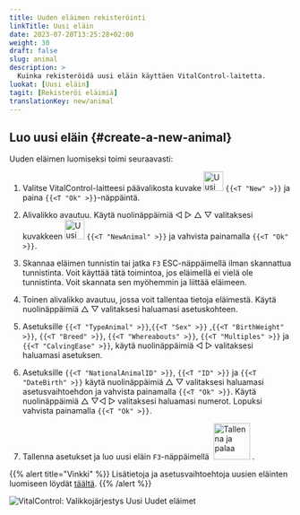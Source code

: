 ```yaml
---
title: Uuden eläimen rekisteröinti
linkTitle: Uusi eläin
date: 2023-07-28T13:25:28+02:00
weight: 30
draft: false
slug: animal
description: >
  Kuinka rekisteröidä uusi eläin käyttäen VitalControl-laitetta.
luokat: [Uusi eläin]
tagit: [Rekisteröi eläimiä]
translationKey: new/animal
---
```

## Luo uusi eläin {#create-a-new-animal}

Uuden eläimen luomiseksi toimi seuraavasti:

1. Valitse VitalControl-laitteesi päävalikosta kuvake <img src="/icons/main/new-animal.svg" width="35" align="bottom" alt="Uusi eläin" /> `{{<T "New" >}}` ja paina `{{<T "Ok" >}}`-näppäintä.

2. Alivalikko avautuu. Käytä nuolinäppäimiä ◁ ▷ △ ▽ valitaksesi kuvakkeen <img src="/icons/main/new-animal.svg" width="35" align="bottom" alt="Uusi eläin" /> `{{<T "NewAnimal" >}}` ja vahvista painamalla `{{<T "Ok" >}}`.

3. Skannaa eläimen tunnistin tai jatka `F3` ESC-näppäimellä ilman skannattua tunnistinta. Voit käyttää tätä toimintoa, jos eläimellä ei vielä ole tunnistinta. Voit skannata sen myöhemmin ja liittää eläimeen.

4. Toinen alivalikko avautuu, jossa voit tallentaa tietoja eläimestä. Käytä nuolinäppäimiä △ ▽ valitaksesi haluamasi asetuskohteen.

5. Asetuksille `{{<T "TypeAnimal" >}}`,`{{<T "Sex" >}}` ,`{{<T "BirthWeight" >}}`, `{{<T "Breed" >}}`, `{{<T "Whereabouts" >}}`, `{{<T "Multiples" >}}` ja `{{<T "CalvingEase" >}}`, käytä nuolinäppäimiä ◁ ▷ valitaksesi haluamasi asetuksen.

6. Asetuksille `{{<T "NationalAnimalID" >}}`, `{{<T "ID" >}}` ja `{{<T "DateBirth" >}}` käytä nuolinäppäimiä △ ▽ valitaksesi haluamasi asetusvaihtoehdon ja vahvista painamalla `{{<T "Ok" >}}`. Käytä nuolinäppäimiä △ ▽◁ ▷ valitaksesi haluamasi numerot. Lopuksi vahvista painamalla `{{<T "Ok" >}}`.

7. Tallenna asetukset ja luo uusi eläin `F3`-näppäimellä &nbsp;<img src="/icons/footer/save_exit.svg" width="65" align="bottom" alt="Tallenna ja palaa" />&nbsp;.

{{% alert title="Vinkki" %}}
Lisätietoja ja asetusvaihtoehtoja uusien eläinten luomiseen löydät [täältä](../../settings/animal-registration/).
{{% /alert %}}

   ![VitalControl: Valikkojärjestys Uusi Uudet eläimet](../images/new.png "Luo uusi eläin")
